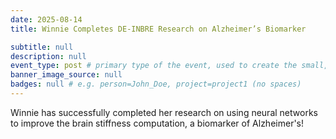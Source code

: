 ```yaml
---
date: 2025-08-14
title: Winnie Completes DE-INBRE Research on Alzheimer’s Biomarker

subtitle: null
description: null
event_type: post # primary type of the event, used to create the small, colored post callout
banner_image_source: null
badges: null # e.g. person=John_Doe, project=project1 (no spaces)
---
```


Winnie has successfully completed her research on using neural networks to improve the brain stiffness computation, a biomarker of Alzheimer's!

